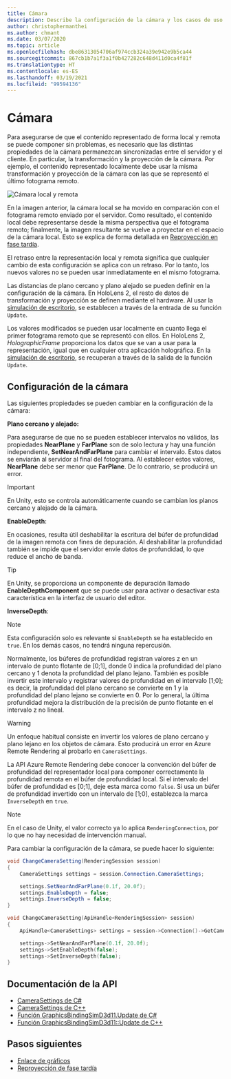 ```yaml
---
title: Cámara
description: Describe la configuración de la cámara y los casos de uso.
author: christophermanthei
ms.author: chmant
ms.date: 03/07/2020
ms.topic: article
ms.openlocfilehash: dbe86313054706af974ccb324a39e942e9b5ca44
ms.sourcegitcommit: 867cb1b7a1f3a1f0b427282c648d411d0ca4f81f
ms.translationtype: HT
ms.contentlocale: es-ES
ms.lasthandoff: 03/19/2021
ms.locfileid: "99594136"
---
```

# <a name="camera"></a>Cámara

Para asegurarse de que el contenido representado de forma local y remota se puede componer sin problemas, es necesario que las distintas propiedades de la cámara permanezcan sincronizadas entre el servidor y el cliente. En particular, la transformación y la proyección de la cámara. Por ejemplo, el contenido representado localmente debe usar la misma transformación y proyección de la cámara con las que se representó el último fotograma remoto.

![Cámara local y remota](./media/camera.png)

En la imagen anterior, la cámara local se ha movido en comparación con el fotograma remoto enviado por el servidor. Como resultado, el contenido local debe representarse desde la misma perspectiva que el fotograma remoto; finalmente, la imagen resultante se vuelve a proyectar en el espacio de la cámara local. Esto se explica de forma detallada en [Reproyección en fase tardía](late-stage-reprojection.md).

El retraso entre la representación local y remota significa que cualquier cambio de esta configuración se aplica con un retraso. Por lo tanto, los nuevos valores no se pueden usar inmediatamente en el mismo fotograma.

Las distancias de plano cercano y plano alejado se pueden definir en la configuración de la cámara. En HoloLens 2, el resto de datos de transformación y proyección se definen mediante el hardware. Al usar la [simulación de escritorio](../../concepts/graphics-bindings.md), se establecen a través de la entrada de su función `Update`.

Los valores modificados se pueden usar localmente en cuanto llega el primer fotograma remoto que se representó con ellos. En HoloLens 2, *HolographicFrame* proporciona los datos que se van a usar para la representación, igual que en cualquier otra aplicación holográfica. En la [simulación de escritorio](../../concepts/graphics-bindings.md), se recuperan a través de la salida de la función `Update`.

## <a name="camera-settings"></a>Configuración de la cámara

Las siguientes propiedades se pueden cambiar en la configuración de la cámara:

**Plano cercano y alejado:**

Para asegurarse de que no se pueden establecer intervalos no válidos, las propiedades **NearPlane** y **FarPlane** son de solo lectura y hay una función independiente, **SetNearAndFarPlane** para cambiar el intervalo. Estos datos se enviarán al servidor al final del fotograma. Al establecer estos valores, **NearPlane** debe ser menor que **FarPlane**. De lo contrario, se producirá un error.

> [!IMPORTANT]
> En Unity, esto se controla automáticamente cuando se cambian los planos cercano y alejado de la cámara.

**EnableDepth**:

En ocasiones, resulta útil deshabilitar la escritura del búfer de profundidad de la imagen remota con fines de depuración. Al deshabilitar la profundidad también se impide que el servidor envíe datos de profundidad, lo que reduce el ancho de banda.

> [!TIP]
> En Unity, se proporciona un componente de depuración llamado **EnableDepthComponent** que se puede usar para activar o desactivar esta característica en la interfaz de usuario del editor.

**InverseDepth**:

> [!NOTE]
> Esta configuración solo es relevante si `EnableDepth` se ha establecido en `true`. En los demás casos, no tendrá ninguna repercusión.

Normalmente, los búferes de profundidad registran valores z en un intervalo de punto flotante de [0;1], donde 0 indica la profundidad del plano cercano y 1 denota la profundidad del plano lejano. También es posible invertir este intervalo y registrar valores de profundidad en el intervalo [1;0]; es decir, la profundidad del plano cercano se convierte en 1 y la profundidad del plano lejano se convierte en 0. Por lo general, la última profundidad mejora la distribución de la precisión de punto flotante en el intervalo z no lineal.

> [!WARNING]
> Un enfoque habitual consiste en invertir los valores de plano cercano y plano lejano en los objetos de cámara. Esto producirá un error en Azure Remote Rendering al probarlo en `CameraSettings`.

La API Azure Remote Rendering debe conocer la convención del búfer de profundidad del representador local para componer correctamente la profundidad remota en el búfer de profundidad local. Si el intervalo del búfer de profundidad es [0;1], deje esta marca como `false`. Si usa un búfer de profundidad invertido con un intervalo de [1;0], establezca la marca `InverseDepth` en `true`.

> [!NOTE]
> En el caso de Unity, el valor correcto ya lo aplica `RenderingConnection`, por lo que no hay necesidad de intervención manual.

Para cambiar la configuración de la cámara, se puede hacer lo siguiente:

```cs
void ChangeCameraSetting(RenderingSession session)
{
    CameraSettings settings = session.Connection.CameraSettings;

    settings.SetNearAndFarPlane(0.1f, 20.0f);
    settings.EnableDepth = false;
    settings.InverseDepth = false;
}
```

```cpp
void ChangeCameraSetting(ApiHandle<RenderingSession> session)
{
    ApiHandle<CameraSettings> settings = session->Connection()->GetCameraSettings();

    settings->SetNearAndFarPlane(0.1f, 20.0f);
    settings->SetEnableDepth(false);
    settings->SetInverseDepth(false);
}
```

## <a name="api-documentation"></a>Documentación de la API

* [CameraSettings de C#](/dotnet/api/microsoft.azure.remoterendering.camerasettings)
* [CameraSettings de C++](/cpp/api/remote-rendering/camerasettings)
* [Función GraphicsBindingSimD3d11.Update de C#](/dotnet/api/microsoft.azure.remoterendering.graphicsbindingsimd3d11.update)
* [Función GraphicsBindingSimD3d11::Update de C++](/cpp/api/remote-rendering/graphicsbindingsimd3d11#update)

## <a name="next-steps"></a>Pasos siguientes

* [Enlace de gráficos](../../concepts/graphics-bindings.md)
* [Reproyección de fase tardía](late-stage-reprojection.md)
